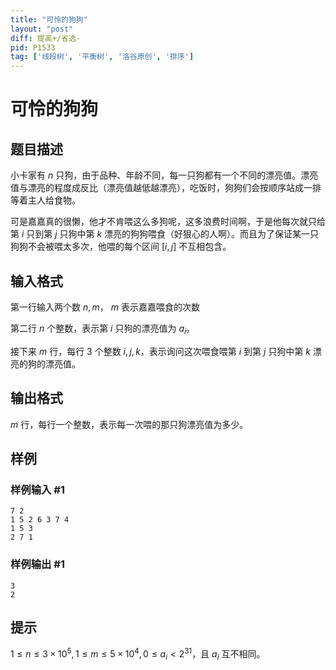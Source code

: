 ```yaml
---
title: "可怜的狗狗"
layout: "post"
diff: 提高+/省选-
pid: P1533
tag: ['线段树', '平衡树', '洛谷原创', '排序']
---
```

# 可怜的狗狗
## 题目描述

小卡家有  $n$ 只狗，由于品种、年龄不同，每一只狗都有一个不同的漂亮值。漂亮值与漂亮的程度成反比（漂亮值越低越漂亮），吃饭时，狗狗们会按顺序站成一排等着主人给食物。

可是嘉嘉真的很懒，他才不肯喂这么多狗呢，这多浪费时间啊，于是他每次就只给第  $i$ 只到第  $j$ 只狗中第  $k$ 漂亮的狗狗喂食（好狠心的人啊）。而且为了保证某一只狗狗不会被喂太多次，他喂的每个区间  $[i,j]$ 不互相包含。
## 输入格式

第一行输入两个数  $n,m$， $m$ 表示嘉嘉喂食的次数

第二行  $n$ 个整数，表示第  $i$ 只狗的漂亮值为  $a_i$。

接下来  $m$ 行，每行  $3$ 个整数  $i,j,k$，表示询问这次喂食喂第  $i$ 到第  $j$ 只狗中第  $k$ 漂亮的狗的漂亮值。
## 输出格式

$m$ 行，每行一个整数，表示每一次喂的那只狗漂亮值为多少。
## 样例

### 样例输入 #1
```
7 2
1 5 2 6 3 7 4
1 5 3
2 7 1

```
### 样例输出 #1
```
3
2

```
## 提示

$1\le n \le 3\times 10^5 ,1\le m \le5\times10^4,0\le a_i<2^{31}$，且 $a_i$ 互不相同。
